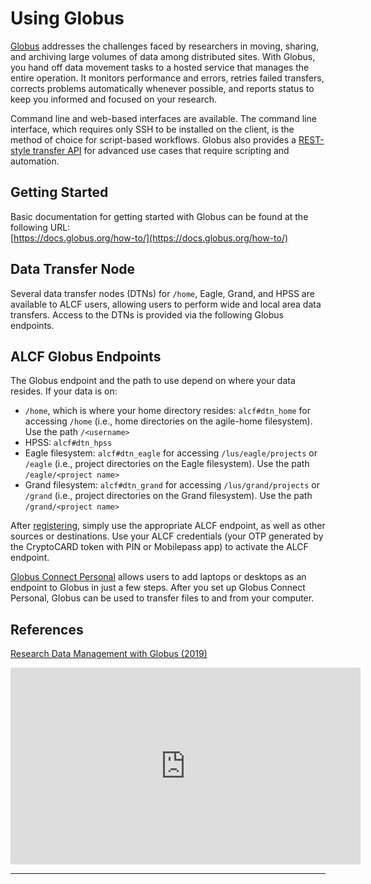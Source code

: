 # Using Globus

[Globus](http://www.globus.org/) addresses the challenges faced by researchers in moving, sharing, and archiving large volumes of data among distributed sites. With Globus, you hand off data movement tasks to a hosted service that manages the entire operation. It monitors performance and errors, retries failed transfers, corrects problems automatically whenever possible, and reports status to keep you informed and focused on your research.

Command line and web-based interfaces are available. The command line interface, which requires only SSH to be installed on the client, is the method of choice for script-based workflows. Globus also provides a [REST-style transfer API](https://docs.globus.org/api/transfer/) for advanced use cases that require scripting and automation.

## Getting Started

Basic documentation for getting started with Globus can be found at the following URL:  
[https://docs.globus.org/how-to/](https://docs.globus.org/how-to/)

## Data Transfer Node

Several data transfer nodes (DTNs) for `/home`, Eagle, Grand, and HPSS are available to ALCF users, allowing users to perform wide and local area data transfers. Access to the DTNs is provided via the following Globus endpoints.

## ALCF Globus Endpoints

The Globus endpoint and the path to use depend on where your data resides. If your data is on:

- `/home`, which is where your home directory resides: `alcf#dtn_home` for accessing `/home` (i.e., home directories on the agile-home filesystem). Use the path `/<username>`
- HPSS: `alcf#dtn_hpss`
- Eagle filesystem: `alcf#dtn_eagle` for accessing `/lus/eagle/projects` or `/eagle` (i.e., project directories on the Eagle filesystem). Use the path `/eagle/<project name>`
- Grand filesystem: `alcf#dtn_grand` for accessing `/lus/grand/projects` or `/grand` (i.e., project directories on the Grand filesystem). Use the path `/grand/<project name>`

After [registering](https://app.globus.org/), simply use the appropriate ALCF endpoint, as well as other sources or destinations. Use your ALCF credentials (your OTP generated by the CryptoCARD token with PIN or Mobilepass app) to activate the ALCF endpoint.

[Globus Connect Personal](https://www.globus.org/globus-connect-personal) allows users to add laptops or desktops as an endpoint to Globus in just a few steps. After you set up Globus Connect Personal, Globus can be used to transfer files to and from your computer.

## References

[Research Data Management with Globus (2019)](https://www.alcf.anl.gov/support-center/training-assets/research-data-management-globus)  
<iframe width="560" height="315" src="https://www.youtube.com/embed/1nCfWslDrf8" title="YouTube video player" frameborder="0" allow="accelerometer; autoplay; clipboard-write; encrypted-media; gyroscope; picture-in-picture" allowfullscreen></iframe>

---